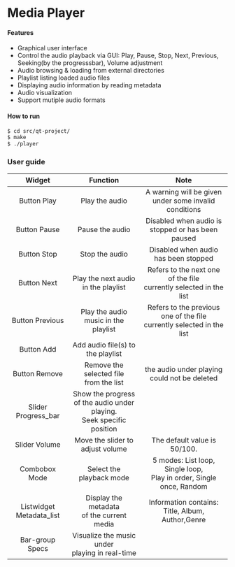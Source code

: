 # Media Player

#### Features

  * Graphical user interface
  * Control the audio playback via GUI: Play, Pause, Stop, Next, Previous, Seeking(by the progresssbar), Volume adjustment
  * Audio browsing & loading from external directories
  * Playlist listing loaded audio files
  * Displaying audio information by reading metadata
  * Audio visualization
  * Support mutiple audio formats

#### How to run
```sh
$ cd src/qt-project/
$ make
$ ./player
```
### User guide
|          Widget          |                  Function                 |                                  Note                                 |
|:------------------------:|:-----------------------------------------:|:---------------------------------------------------------------------:|
|        Button Play       |               Play the audio              | A warning will be given under some invalid conditions                 |
|       Button Pause       |              Pause the audio              | Disabled when audio is stopped or has been paused                     |
|        Button Stop       |               Stop the audio              | Disabled when audio has been stopped                                  |
|        Button Next       |    Play the next audio in the  playlist   | Refers to the next one of the file <br> currently selected in the list|
|      Button Previous     |    Play the audio music in the playlist   | Refers to the previous one of the file<br> currently selected in the list|
|        Button Add        |     Add audio file(s) to the playlist     |                                                                       |
|       Button Remove      |   Remove the selected file<br> from the list  | the audio under playing could not be deleted                      |
|     Slider Progress_bar  |   Show the progress of the audio under playing. <br>Seek specific position |                                  |
|       Slider Volume      |      Move the slider to adjust volume     | The default value is 50/100.                                          |
|       Combobox Mode      |          Select the playback mode         | 5 modes: List loop, Single loop,<br> Play in order, Single once, Random|
| Listwidget Metadata_list | Display the metadata <br>of the current media | Information contains: Title, Album, Author,Genre                   |
|      Bar-group Specs     |  Visualize the music under <br>playing in real-time |                                                             |